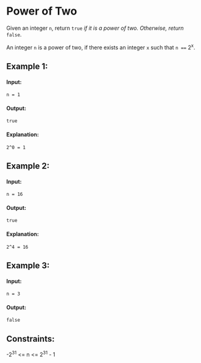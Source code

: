 # Power of Two

Given an integer `n`, return `true` *if it is a power of two. Otherwise, return* `false`.

An integer `n` is a power of two, if there exists an integer `x` such that `n ==` 2<sup>x</sup>.

 

## Example 1:

#### Input: 
`n = 1`

#### Output: 
`true`

#### Explanation: 
`2^0 = 1`



## Example 2:

#### Input: 
`n = 16`

#### Output: 
`true`

#### Explanation: 
`2^4 = 16`



## Example 3:

#### Input: 
`n = 3`

#### Output: 
`false`
 


## Constraints:
-2<sup>31</sup> <= n <= 2<sup>31</sup> - 1
